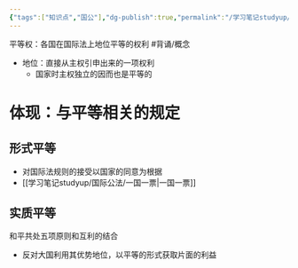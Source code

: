 ```yaml
---
{"tags":["知识点","国公"],"dg-publish":true,"permalink":"/学习笔记studyup/国际公法/平等权/","dgPassFrontmatter":true,"created":"2024-11-04T19:53:09.096+08:00","updated":"2024-11-06T18:58:31.448+08:00"}
---
```


平等权：各国在国际法上地位平等的权利 #背诵/概念 
- 地位：直接从主权引申出来的一项权利
	- 国家时主权独立的因而也是平等的
# 体现：与平等相关的规定
## 形式平等
- 对国际法规则的接受以国家的同意为根据
- [[学习笔记studyup/国际公法/一国一票\|一国一票]]
## 实质平等
和平共处五项原则和互利的结合
- 反对大国利用其优势地位，以平等的形式获取片面的利益